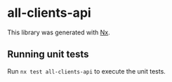 # all-clients-api

This library was generated with [Nx](https://nx.dev).

## Running unit tests

Run `nx test all-clients-api` to execute the unit tests.

